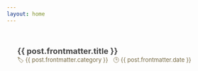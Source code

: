 ```yaml
---
layout: home
---
```


<script setup>
import { data as posts } from './posts.data.js'

</script>

<div class="main">
  <!-- <h1>All Blog Posts</h1> -->
  <ul>
    <div class="blog" v-for="post of posts">
      <a class="title" :href="post.url">{{ post.frontmatter.title }}</a>
      <div>
        <span class="description">🏷 {{ post.frontmatter.category }}</span> &nbsp;
        <span class="description">🕒 {{ post.frontmatter.date }}</span>
      </div>
    </div>
  </ul>
</div>

<style>
  .main {
    width: 680px;
    margin: 0 auto;
  }

  .blog {
    margin: 50px 0;

    .title {
        color: #444444;
        font-size: 18px;
        font-weight: bold;
        text-decoration: none;
    }

    .description {
      font-size: 13px;
      color: rgb(118,105,67)
    }
  }


</style>
